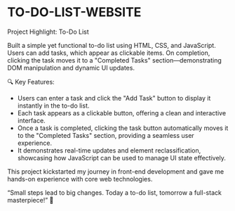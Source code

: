 # TO-DO-LIST-WEBSITE
Project Highlight: To-Do List

Built a simple yet functional to-do list using HTML, CSS, and JavaScript. Users can add tasks, which appear as clickable items. On completion, clicking the task moves it to a "Completed Tasks" section—demonstrating DOM manipulation and dynamic UI updates.

🔍 Key Features:
- Users can enter a task and click the "Add Task" button to display it instantly in the to-do list.
- Each task appears as a clickable button, offering a clean and interactive interface.
- Once a task is completed, clicking the task button automatically moves it to the "Completed Tasks" section, providing a seamless user experience.
- It demonstrates real-time updates and element reclassification, showcasing how JavaScript can be used to manage UI state effectively.

This project kickstarted my journey in front-end development and gave me hands-on experience with core web technologies.

“Small steps lead to big changes. Today a to-do list, tomorrow a full-stack masterpiece!” 🌟
